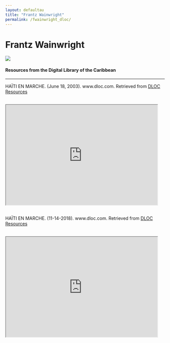 ```yaml
---
layout: defaultau
title: "Frantz Wainwright"
permalink: /fwainwright_dloc/
---
```

<!-- partial:index.partial.html -->
<div class="content">
    <h1>Frantz Wainwright</h1>
    <div class="quote">
        <div><img src="https://www.miamibookfair.com/wp-content/uploads/2016/09/wainwright_kiki.jpg" class="logo"></div>
    </div>
    <body>
    <h4>Resources from the Digital Library of the Caribbean</h4><hr>
    <div class="container-mt-5">
      <div class="row">
            <div class="col-md-6">
                <p>HAÏTI EN MARCHE. (June 18, 2003). www.dloc.com. Retrieved from <a href="https://www.dloc.com/UF00098809/00168/images" target="_blank">DLOC Resources</a></p><br>
                <iframe width="95%" height="315" src="https://www.dloc.com/UF00098809/00168/images"></iframe>
                <br>
                <br>
        </div>
      <div class="col-md-6">
            <p>HAÏTI EN MARCHE. (11-14-2018). www.dloc.com. Retrieved from <a href="https://www.dloc.com/UF00098809/00844/pdf" target="_blank">DLOC Resources</a></p><br>
            <iframe width="95%" height="315" src="https://www.dloc.com/UF00098809/00844/pdf"></iframe>
            <br>
            <br>
        </div>
        </div>
    </body>
          </div>
  <!-- partial -->
<script src='https://cdnjs.cloudflare.com/ajax/libs/jquery/3.1.1/jquery.min.js'></script><script  src="{{ site.baseurl }}/assets/js/authorscript.js"></script>
